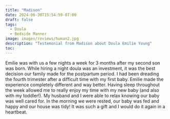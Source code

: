 ```yaml
---
title: "Madison"
date: 2024-06-30T15:54:59-07:00
draft: false
tags:
  - Doula
  - Bedside Manner
image: images/reviews/human2.jpg
description: "Testemonial from Madison about Doula Emilie Young"
toc:
---
```

Emilie was with us a few nights a week for 3 months after my second son was born. While hiring a night doula was an investment, it was the best decision our family made for the postpartum period. I had been dreading the fourth trimester after a difficult time with my first baby. Emilie made the experience completely different and way better. Having sleep throughout the week allowed me to really enjoy my time with my new baby (and also with my toddler!). My husband and I were able to relax knowing our baby was well cared for. In the morning we were rested, our baby was fed and happy and our house was tidy! It was such a gift and I would do it again in a heartbeat.